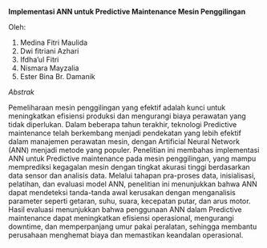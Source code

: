 **Implementasi ANN untuk Predictive Maintenance Mesin Penggilingan**

Oleh:
1. Medina Fitri Maulida
2. Dwi fitriani Azhari
3. Ifdha’ul Fitri
4. Nismara Mayzalia
5. Ester Bina Br. Damanik

*Abstrak*

Pemeliharaan mesin penggilingan yang efektif adalah kunci untuk meningkatkan efisiensi produksi dan mengurangi biaya perawatan yang tidak diperlukan. Dalam beberapa tahun terakhir, teknologi Predictive maintenance telah berkembang menjadi pendekatan yang lebih efektif dalam manajemen perawatan mesin, dengan Artificial Neural Network (ANN) menjadi metode yang populer. Penelitian ini membahas implementasi ANN untuk Predictive maintenance pada mesin penggilingan, yang mampu memprediksi kegagalan mesin dengan tingkat akurasi tinggi berdasarkan data sensor dan analisis data. Melalui tahapan pra-proses data, inisialisasi, pelatihan, dan evaluasi model ANN, penelitian ini menunjukkan bahwa ANN dapat mendeteksi tanda-tanda awal kerusakan dengan menganalisis parameter seperti getaran, suhu, suara, kecepatan putar, dan arus motor. Hasil evaluasi menunjukkan bahwa penggunaan ANN dalam Predictive maintenance dapat meningkatkan efisiensi operasional, mengurangi downtime, dan memperpanjang umur pakai peralatan, sehingga membantu perusahaan menghemat biaya dan memastikan keandalan operasional.
